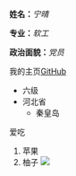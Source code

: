 __姓名：__*宁晴*

__专业：__*软工*

__政治面貌：__*党员*

我的主页[GitHub](https://github.com/ningqing123)



- 六级
- 河北省
    - 秦皇岛
    

爱吃

1. 苹果
2. 柚子
![](https://i.imgur.com/dqHeh2s.jpg)